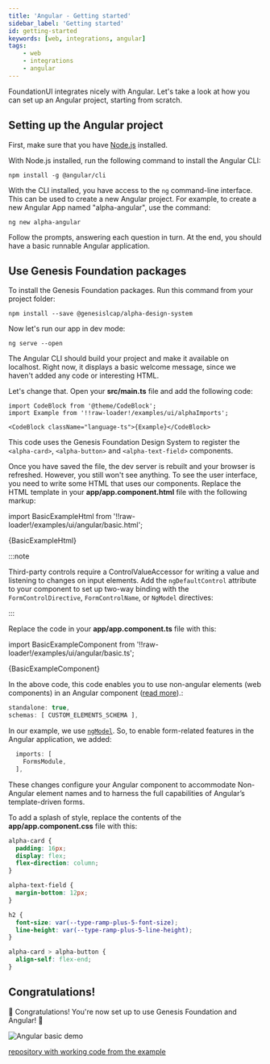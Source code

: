 ```yaml
---
title: 'Angular - Getting started'
sidebar_label: 'Getting started'
id: getting-started
keywords: [web, integrations, angular]
tags:
    - web
    - integrations
    - angular
---
```


FoundationUI integrates nicely with Angular. Let's take a look at how you can set up an Angular project, starting from scratch.

## Setting up the Angular project

First, make sure that you have [Node.js](https://nodejs.org/) installed. 

With Node.js installed, run the following command to install the Angular CLI:

```shell
npm install -g @angular/cli
```

With the CLI installed, you have access to the `ng` command-line interface. This can be used to create a new Angular project. For example, to create a new Angular App named "alpha-angular", use the command:

```shell
ng new alpha-angular
```

Follow the prompts, answering each question in turn. At the end, you should have a basic runnable Angular application.

## Use Genesis Foundation packages

To install the Genesis Foundation packages. Run this command from your project folder:

```shell
npm install --save @genesislcap/alpha-design-system
```

Now let's run our app in dev mode:
```shell
ng serve --open
```

The Angular CLI should build your project and make it available on localhost. Right now, it displays a basic welcome message, since we haven't added any code or interesting HTML.

Let's change that. Open your **src/main.ts** file and add the following code:

```
import CodeBlock from '@theme/CodeBlock';
import Example from '!!raw-loader!/examples/ui/alphaImports';

<CodeBlock className="language-ts">{Example}</CodeBlock>
```

This code uses the Genesis Foundation Design System to register the `<alpha-card>`, `<alpha-button>` and `<alpha-text-field>` components.

Once you have saved the file, the dev server is rebuilt and your browser is refreshed. However, you still won't see anything. To see the user interface, you need to write some HTML that uses our components. Replace the HTML template in your **app/app.component.html** file with the following markup:

import BasicExampleHtml from '!!raw-loader!/examples/ui/angular/basic.html';

<CodeBlock className="language-html">{BasicExampleHtml}</CodeBlock>

:::note

Third-party controls require a ControlValueAccessor for writing a value and listening to changes on input elements. Add the `ngDefaultControl` attribute to your component to set up two-way binding with the `FormControlDirective`, `FormControlName`, or `NgModel` directives:

:::

Replace the code in your **app/app.component.ts** file with this:

import BasicExampleComponent from '!!raw-loader!/examples/ui/angular/basic.ts';

<CodeBlock className="language-ts">{BasicExampleComponent}</CodeBlock>

In the above code, this code enables you to use non-angular elements (web components) in an Angular component ([read more](https://angular.io/api/core/CUSTOM_ELEMENTS_SCHEMA)).:

```ts
standalone: true,
schemas: [ CUSTOM_ELEMENTS_SCHEMA ],
```

In our example, we use [`ngModel`](https://angular.io/api/forms/NgModel#description). So, to enable form-related features in the Angular application, we added:
```ts
  imports: [
    FormsModule,
  ],
```
These changes configure your Angular component to accommodate Non-Angular element names and to harness the full capabilities of Angular’s template-driven forms.

To add a splash of style, replace the contents of the **app/app.component.css** file with this:

```css
alpha-card {
  padding: 16px;
  display: flex;
  flex-direction: column;
}

alpha-text-field {
  margin-bottom: 12px;
}

h2 {
  font-size: var(--type-ramp-plus-5-font-size);
  line-height: var(--type-ramp-plus-5-line-height);
}

alpha-card > alpha-button {
  align-self: flex-end;
}
```
## Congratulations!

🎉 Congratulations! You're now set up to use Genesis Foundation and Angular! 🎉

![Angular basic demo](/integrations/angular/angular-basic-demo.gif)

[repository with working code from the example](https://github.com/genesiscommunitysuccess/integration-examples/tree/main/angular/alpha-angular)
